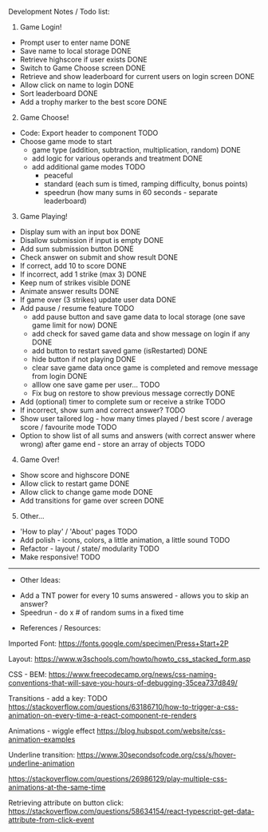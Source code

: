 Development Notes / Todo list:

1. Game Login!

- Prompt user to enter name DONE
- Save name to local storage DONE
- Retrieve highscore if user exists DONE
- Switch to Game Choose screen DONE
- Retrieve and show leaderboard for current users on login screen DONE
- Allow click on name to login DONE
- Sort leaderboard DONE
- Add a trophy marker to the best score DONE

2. Game Choose!

- Code: Export header to component TODO
- Choose game mode to start
  - game type (addition, subtraction, multiplication, random) DONE
  - add logic for various operands and treatment DONE
  - add additional game modes TODO
    - peaceful
    - standard (each sum is timed, ramping difficulty, bonus points)
    - speedrun (how many sums in 60 seconds - separate leaderboard)

3. Game Playing!

- Display sum with an input box DONE
- Disallow submission if input is empty DONE
- Add sum submission button DONE
- Check answer on submit and show result DONE
- If correct, add 10 to score DONE
- If incorrect, add 1 strike (max 3) DONE
- Keep num of strikes visible DONE
- Animate answer results DONE
- If game over (3 strikes) update user data DONE
- Add pause / resume feature TODO
  - add pause button and save game data to local storage (one save game limit for now) DONE
  - add check for saved game data and show message on login if any DONE
  - add button to restart saved game (isRestarted) DONE
  - hide button if not playing DONE
  - clear save game data once game is completed and remove message from login DONE
  - alllow one save game per user... TODO
  - Fix bug on restore to show previous message correctly DONE
- Add (optional) timer to complete sum or receive a strike TODO
- If incorrect, show sum and correct answer? TODO
- Show user tailored log - how many times played / best score / average score / favourite mode TODO
- Option to show list of all sums and answers (with correct answer where wrong) after game end - store an array of objects TODO

4. Game Over!

- Show score and highscore DONE
- Allow click to restart game DONE
- Allow click to change game mode DONE
- Add transitions for game over screen DONE

5. Other...

- 'How to play' / 'About' pages TODO
- Add polish - icons, colors, a little animation, a little sound TODO
- Refactor - layout / state/ modularity TODO
- Make responsive! TODO

---

- Other Ideas:

* Add a TNT power for every 10 sums answered - allows you to skip an answer?
* Speedrun - do x # of random sums in a fixed time

- References / Resources:

Imported Font:
https://fonts.google.com/specimen/Press+Start+2P

Layout:
https://www.w3schools.com/howto/howto_css_stacked_form.asp

CSS - BEM:
https://www.freecodecamp.org/news/css-naming-conventions-that-will-save-you-hours-of-debugging-35cea737d849/

Transitions - add a key: TODO
https://stackoverflow.com/questions/63186710/how-to-trigger-a-css-animation-on-every-time-a-react-component-re-renders

Animations - wiggle effect
https://blog.hubspot.com/website/css-animation-examples

Underline transition:
https://www.30secondsofcode.org/css/s/hover-underline-animation

https://stackoverflow.com/questions/26986129/play-multiple-css-animations-at-the-same-time

Retrieving attribute on button click:
https://stackoverflow.com/questions/58634154/react-typescript-get-data-attribute-from-click-event
